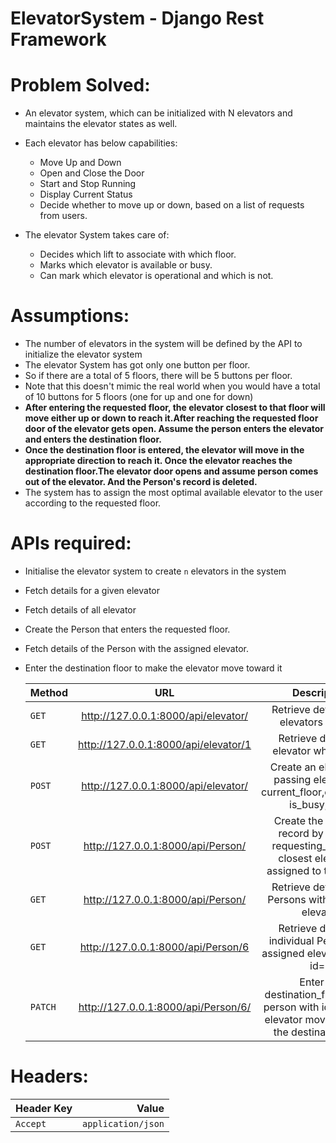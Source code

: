 # ElevatorSystem - Django Rest Framework
# Problem Solved:
- An elevator system, which can be initialized with N elevators and maintains the elevator states as well.

- Each elevator has below capabilities:
   - Move Up and Down
   - Open and Close the Door
   - Start and Stop Running
   - Display Current Status
   -  Decide whether to move up or down, based on a list of requests from users.
  
- The elevator System takes care of:
   - Decides which lift to associate with which floor.
   - Marks which elevator is available or busy.
   - Can mark which elevator is operational and which is not.

# Assumptions:
   - The number of elevators in the system will be defined by the API to initialize the elevator system
   - The elevator System has got only one button per floor.
   - So if there are a total of 5 floors, there will be 5 buttons per floor.
   - Note that this doesn't mimic the real world when you would have a total of 10 buttons for 5 floors (one for up and one for down)
   - **After entering the requested floor, the elevator closest to that floor will move either up or down to reach it.After reaching the requested floor door of the elevator gets open. Assume the person enters the elevator and enters the destination floor.**
   - **Once the destination floor is entered, the elevator will move in the appropriate direction to reach it. Once the elevator reaches the destination floor.The elevator door opens and assume person comes out of the elevator. And the Person's record is deleted.**
   - The system has to assign the most optimal available elevator to the user according to the requested floor.

# APIs required:
 - Initialise the elevator system to create `n` elevators in the system
 - Fetch details for a given elevator
 - Fetch details of all elevator
 - Create the Person that enters the requested floor.
 - Fetch details of the Person with the assigned elevator.
 - Enter the destination floor to make the elevator move toward it

    | Method | URL | Description |
    | :---         |     :---:      |     :---: |
    | `GET`   |  http://127.0.0.1:8000/api/elevator/    | Retrieve details of all elevators created    |
    | `GET`   |  http://127.0.0.1:8000/api/elevator/1   | Retrieve details of elevator whose id=1   |
    | `POST`   |http://127.0.0.1:8000/api/elevator/| Create an elevator by passing elevator_id, current_floor,operational, is_busy, door| 
    | `POST`   | http://127.0.0.1:8000/api/Person/ |Create the Person's record by passing requesting_floor and closest elevator is assigned to the person|
    | `GET`   | http://127.0.0.1:8000/api/Person/| Retrieve details of all Persons with assigned elevator   |
    | `GET`   | http://127.0.0.1:8000/api/Person/6| Retrieve details of individual Person with assigned elevator having id=6   |
    | `PATCH`   |http://127.0.0.1:8000/api/Person/6/    | Enter the destination_floor for the person with id=6 so that elevator moves towards the destination floor     |

# Headers:
  |Header Key|Value|
  |:---| ---:|
  |`Accept`|`application/json`|